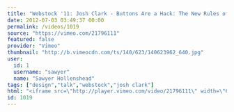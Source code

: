 ```yaml
---
title: "Webstock '11: Josh Clark - Buttons Are a Hack: The New Rules of Designing for Touch"
date: 2012-07-03 03:49:37 00:00
permalink: /videos/1019
source: "https://vimeo.com/21796111"
featured: false
provider: "Vimeo"
thumbnail: "http://b.vimeocdn.com/ts/140/623/140623962_640.jpg"
user:
  id: 1
  username: "sawyer"
  name: "Sawyer Hollenshead"
tags: ["design","talk","webstock","josh clark"]
html: "<iframe src=\"http://player.vimeo.com/video/21796111\" width=\"640\" height=\"360\" frameborder=\"0\" webkitAllowFullScreen mozallowfullscreen allowFullScreen></iframe>"
id: 1019
---
```



